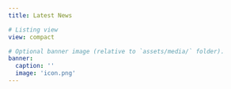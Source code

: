 ```yaml
---
title: Latest News

# Listing view
view: compact

# Optional banner image (relative to `assets/media/` folder).
banner:
  caption: ''
  image: 'icon.png'
---
```

